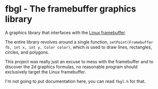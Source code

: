 # fbgl - The framebuffer graphics library
A graphics library that interfaces with the [Linux framebuffer](https://en.wikipedia.org/wiki/Linux_framebuffer).

The entire library revolves around a single function, `setPoint(Framebuffer fb, int x, int y, Color color)`,
which is used to draw lines, rectangles, circles, and polygons.

This project was really just an excuse to mess with the framebuffer and to discover the 2d graphics formulas, no
reasonable program should exclusively target the Linux framebuffer.

I'm not going to put documentation here, you can read `fbgl.h` for that.
